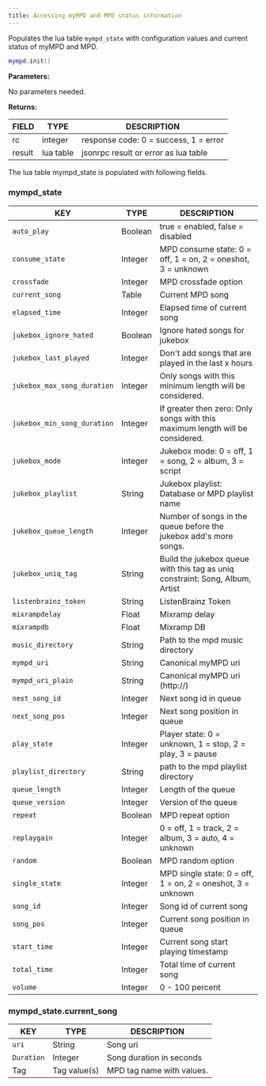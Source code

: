 ```yaml
---
title: Accessing myMPD and MPD status information
---
```


Populates the lua table `mympd_state` with configuration values and current status of myMPD and MPD.

```lua
mympd.init()
```

**Parameters:**

No parameters needed.

**Returns:**

| FIELD | TYPE | DESCRIPTION |
| ----- | ---- | ----------- |
| rc | integer | response code: 0 = success, 1 = error |
| result | lua table | jsonrpc result or error as lua table |

The lua table mympd_state is populated with following fields.

### mympd_state

| KEY | TYPE | DESCRIPTION |
| --- | ---- | ----------- |
| `auto_play` | Boolean | true = enabled, false = disabled |
| `consume_state` | Integer | MPD consume state: 0 = off, 1 = on, 2 = oneshot, 3 = unknown |
| `crossfade` | Integer | MPD crossfade option |
| `current_song` | Table | Current MPD song |
| `elapsed_time` | Integer | Elapsed time of current song |
| `jukebox_ignore_hated` | Boolean | Ignore hated songs for jukebox |
| `jukebox_last_played` | Integer | Don't add songs that are played in the last x hours |
| `jukebox_max_song_duration` | Integer | Only songs with this minimum length will be considered. |
| `jukebox_min_song_duration` | Integer | If greater then zero: Only songs with this maximum length will be considered. |
| `jukebox_mode` | Integer | Jukebox mode: 0 = off, 1 = song, 2 = album, 3 = script |
| `jukebox_playlist` | String | Jukebox playlist: Database or MPD playlist name |
| `jukebox_queue_length` | Integer | Number of songs in the queue before the jukebox add's more songs. |
| `jukebox_uniq_tag` | String | Build the jukebox queue with this tag as uniq constraint: Song, Album, Artist |
| `listenbrainz_token` | String | ListenBrainz Token |
| `mixrampdelay` | Float | Mixramp delay |
| `mixrampdb` | Float | Mixramp DB |
| `music_directory` | String | Path to the mpd music directory |
| `mympd_uri` | String | Canonical myMPD uri |
| `mympd_uri_plain` | String | Canonical myMPD uri (http://) |
| `next_song_id` | Integer | Next song id in queue |
| `next_song_pos` | Integer | Next song position in queue |
| `play_state` | Integer | Player state: 0 = unknown, 1 = stop, 2 = play, 3 = pause |
| `playlist_directory` | String | path to the mpd playlist directory |
| `queue_length` | Integer | Length of the queue |
| `queue_version` | Integer | Version of the queue |
| `repeat` | Boolean | MPD repeat option |
| `replaygain` | Integer | 0 = off, 1 = track, 2 = album, 3 = auto, 4 = unknown |
| `random` | Boolean | MPD random option |
| `single_state` | Integer | MPD single state: 0 = off, 1 = on, 2 = oneshot, 3 = unknown |
| `song_id` | Integer | Song id of current song |
| `song_pos` | Integer | Current song position in queue |
| `start_time` | Integer | Current song start playing timestamp |
| `total_time` | Integer | Total time of current song |
| `volume` | Integer | 0 - 100 percent |

### mympd_state.current_song

| KEY | TYPE | DESCRIPTION |
| --- | ---- | ----------- |
| `uri` | String | Song uri |
| `Duration` | Integer | Song duration in seconds |
| Tag | Tag value(s) | MPD tag name with values. |
